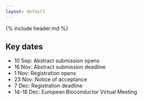 ```yaml
---
layout: default
---
```


{% include header.md %}

<!-- ## Registrations open!

### Deadline: December 7, 2020

Please, register [here](https://www.eventbrite.com/e/eurobioc2020-tickets-127378088291) -->


## Key dates

- 10 Sep: Abstract submission opens
- 16 Nov: Abstract submission deadline
- 1 Nov: Registration opens
- 23 Nov: Notice of acceptance
- 7 Dec: Registration deadline
- 14-18 Dec: European Bioconductor Virtual Meeting
